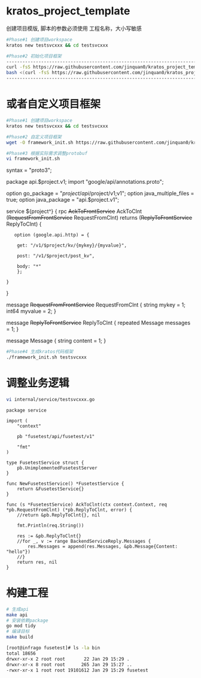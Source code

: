 # kratos_project_template
创建项目模版,
脚本的参数必须使用 工程名称，大小写敏感
```bash
#Phase#1 创建项目workspace
kratos new testsvcxxx && cd testsvcxxx

#Phase#2 初始化项目框架
---------------------------------------------------------------------------------------------------------------------------
curl -fsS https://raw.githubusercontent.com/jinquan0/kratos_project_template/main/kratos_init2.sh | bash -s testsvcxxx
bash <(curl -fsS https://raw.githubusercontent.com/jinquan0/kratos_project_template/main/main_init.sh) testsvcxxx
---------------------------------------------------------------------------------------------------------------------------
```

# 或者自定义项目框架
```bash
#Phase#1 创建项目workspace
kratos new testsvcxxx && cd testsvcxxx

#Phase#2 自定义项目框架
wget -O framework_init.sh https://raw.githubusercontent.com/jinquan0/kratos_project_template/main/framework_init.sh && chmod 755 framework_init.sh

#Phase#3 根据实际需求调整protobuf
vi framework_init.sh
```

syntax = "proto3";

package api.$project.v1;
import "google/api/annotations.proto";

option go_package = "$project/api/$project/v1;v1";
option java_multiple_files = true;
option java_package = "api.$project.v1";

service ${project^} {
    rpc ~~AckToFrontService~~ AckToClnt (~~RequestFromFrontService~~ RequestFromClnt) returns (~~ReplyToFrontService~~ ReplyToClnt)  {
       
       option (google.api.http) = {
                
		get: "/v1/$project/kv/{mykey}/{myvalue}",
		
		post: "/v1/$project/post_kv",
                
		body: "*"
        };
	
    }
}

message ~~RequestFromFrontService~~ RequestFromClnt {
  string mykey = 1;
  int64 myvalue  = 2;
}

message ~~ReplyToFrontService~~ ReplyToClnt {
  repeated Message messages = 1;
}

message Message {
  string content = 1;
}


```bash
#Phase#4 生成kratos代码框架
./framework_init.sh testsvcxxx
```
# 调整业务逻辑
```bash
vi internal/service/testsvcxxx.go
```
```golang
package service

import (
	"context"

	pb "fusetest/api/fusetest/v1"

	"fmt"
)

type FusetestService struct {
	pb.UnimplementedFusetestServer
}

func NewFusetestService() *FusetestService {
	return &FusetestService{}
}

func (s *FusetestService) AckToClnt(ctx context.Context, req *pb.RequestFromClnt) (*pb.ReplyToClnt, error) {
	//return &pb.ReplyToClnt{}, nil

	fmt.Println(req.String())
	
	res := &pb.ReplyToClnt{}
	//for _, v := range BackendServiceReply.Messages {
		res.Messages = append(res.Messages, &pb.Message{Content: "hello"})
	//}
	return res, nil
}

```
# 构建工程
```bash
# 生成api
make api
# 安装依赖package
go mod tidy
# 编译目标
make build

[root@infrago fusetest]# ls -la bin
total 18656
drwxr-xr-x 2 root root       22 Jan 29 15:29 .
drwxr-xr-x 8 root root      265 Jan 29 15:27 ..
-rwxr-xr-x 1 root root 19101612 Jan 29 15:29 fusetest
```
